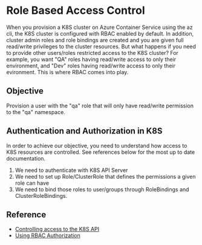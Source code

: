 # Role Based Access Control #

When you provision a K8S cluster on Azure Container Service using the az cli, the K8S cluster is configured with RBAC enabled by default.  In addition, cluster admin roles and role bindings are created and you are given full read/write privileges to the cluster resources.  But what happens if you need to provide other users/roles restricted access to the K8S cluster?  For example, you want "QA" roles having read/write access to only their environment, and "Dev" roles having read/write access to only their evironment.  This is where RBAC comes into play.

## Objective ##

Provision a user with the "qa" role that will only have read/write permission to the "qa" namespace.

## Authentication and Authorization in K8S ##

In order to achieve our objective, you need to understand how access to K8S resources are controlled.  See references below for the most up to date documentation.

1. We need to authenticate with K8S API Server
2. We need to set up Role/ClusterRole that defines the permissions a given role can have
3. We need to bind those roles to user/groups through RoleBindings and ClusterRoleBindings.

## Reference ##

- [Controlling access to the K8S API](https://kubernetes.io/docs/admin/accessing-the-api/)
- [Using RBAC Authorization](https://kubernetes.io/docs/admin/authorization/rbac/)

